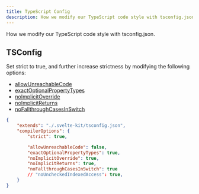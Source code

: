 ```yaml
---
title: TypeScript Config
description: How we modify our TypeScript code style with tsconfig.json.
---
```


How we modify our TypeScript code style with tsconfig.json.

## TSConfig

Set strict to true, and further increase strictness by modifying the following options:

- [allowUnreachableCode](https://www.typescriptlang.org/tsconfig#allowUnreachableCode)
- [exactOptionalPropertyTypes](https://www.typescriptlang.org/tsconfig#exactOptionalPropertyTypes)
- [noImplicitOverride](https://www.typescriptlang.org/tsconfig#noImplicitOverride)
- [noImplicitReturns](https://www.typescriptlang.org/tsconfig#noImplicitReturns)
- [noFallthroughCasesInSwitch](https://www.typescriptlang.org/tsconfig#noFallthroughCasesInSwitch)

```json:tsconfig.json
{
	"extends": "./.svelte-kit/tsconfig.json",
	"compilerOptions": {
		"strict": true,

		"allowUnreachableCode": false,
		"exactOptionalPropertyTypes": true,
		"noImplicitOverride": true,
		"noImplicitReturns": true,
		"noFallthroughCasesInSwitch": true
		// "noUncheckedIndexedAccess": true,
	}
}
```
